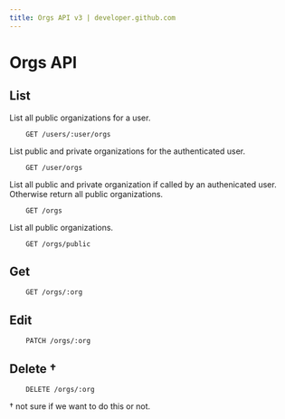 ```yaml
---
title: Orgs API v3 | developer.github.com
---
```


# Orgs API

## List

List all public organizations for a user.

		GET /users/:user/orgs

List public and private organizations for the authenticated user.
		
		GET /user/orgs	

List all public and private organization if called by an authenicated
user. Otherwise return all public organizations.

		GET /orgs

List all public organizations.

		GET /orgs/public

## Get

		GET /orgs/:org

## Edit

		PATCH /orgs/:org

## Delete †

		DELETE /orgs/:org

† not sure if we want to do this or not.
